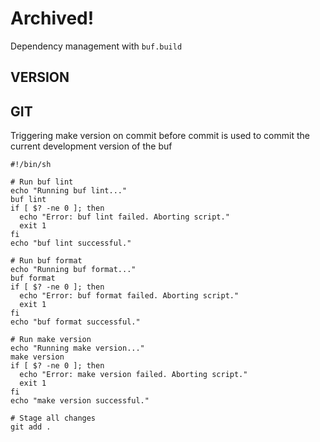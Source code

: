 # Archived!

Dependency management with `buf.build`

## VERSION



## GIT

Triggering make version on commit before commit is used to commit the current development version of the buf

```
#!/bin/sh

# Run buf lint
echo "Running buf lint..."
buf lint
if [ $? -ne 0 ]; then
  echo "Error: buf lint failed. Aborting script."
  exit 1
fi
echo "buf lint successful."

# Run buf format
echo "Running buf format..."
buf format
if [ $? -ne 0 ]; then
  echo "Error: buf format failed. Aborting script."
  exit 1
fi
echo "buf format successful."

# Run make version
echo "Running make version..."
make version
if [ $? -ne 0 ]; then
  echo "Error: make version failed. Aborting script."
  exit 1
fi
echo "make version successful."

# Stage all changes
git add .

```
